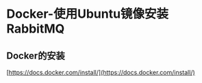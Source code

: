 # Docker-使用Ubuntu镜像安装RabbitMQ


## Docker的安装

[https://docs.docker.com/install/](https://docs.docker.com/install/)
